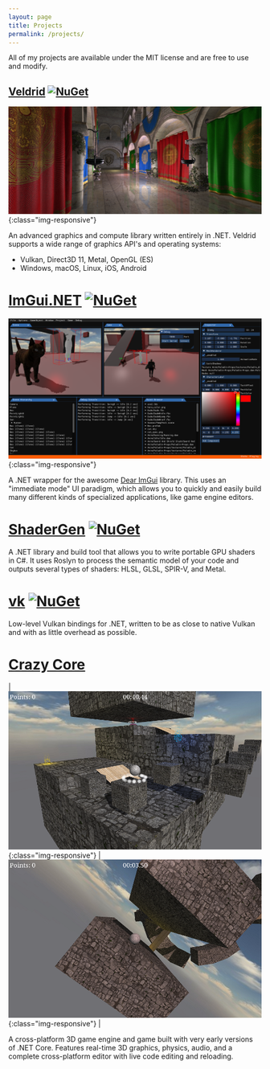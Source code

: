 ```yaml
---
layout: page
title: Projects
permalink: /projects/
---
```


All of my projects are available under the MIT license and are free to use and modify.

## [Veldrid](https://mellinoe.github.com/veldrid-docs) [![NuGet](https://img.shields.io/nuget/v/Veldrid.svg)](https://www.nuget.org/packages/Veldrid)

![NeoDemo-Wide](/images/neodemo-low-wide.png){:class="img-responsive"}

An advanced graphics and compute library written entirely in .NET. Veldrid supports a wide range of graphics API's and operating systems:

* Vulkan, Direct3D 11, Metal, OpenGL (ES)
* Windows, macOS, Linux, iOS, Android

# [ImGui.NET](https://github.com/mellinoe/imgui.net) [![NuGet](https://img.shields.io/nuget/v/ImGui.NET.svg)](https://www.nuget.org/packages/ImGui.NET)

![Game Engine Editor GUI Using ImGui.NET](/images/editor-gui-wide.png){:class="img-responsive"}

A .NET wrapper for the awesome [Dear ImGui](https://github.com/ocornut/imgui) library. This uses an "immediate mode" UI paradigm, which allows you to quickly and easily build many different kinds of specialized applications, like game engine editors.

# [ShaderGen](https://github.com/mellinoe/shadergen) [![NuGet](https://img.shields.io/nuget/v/ShaderGen.Build.svg)](https://www.nuget.org/packages/ShaderGen.Build)

A .NET library and build tool that allows you to write portable GPU shaders in C#. It uses Roslyn to process the semantic model of your code and outputs several types of shaders: HLSL, GLSL, SPIR-V, and Metal.

# [vk](https://github.com/mellinoe/vk) [![NuGet](https://img.shields.io/nuget/v/vk.svg)](https://www.nuget.org/packages/vk)

Low-level Vulkan bindings for .NET, written to be as close to native Vulkan and with as little overhead as possible.

# [Crazy Core](https://github.com/mellinoe/crazycore)

| ![Crazy Core Level 4](/images/crazy-core-level4.png){:class="img-responsive"} | ![Crazy Core Level 7](/images/crazy-core-level7.png){:class="img-responsive"} |

A cross-platform 3D game engine and game built with very early versions of .NET Core. Features real-time 3D graphics, physics, audio, and a complete cross-platform editor with live code editing and reloading.
